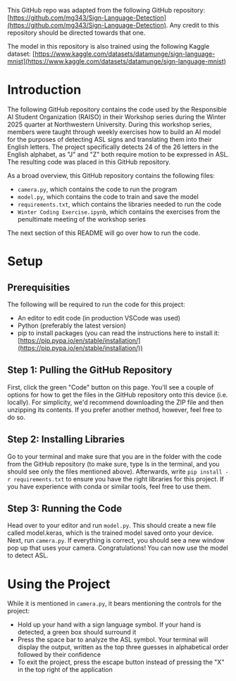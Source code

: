 This GitHub repo was adapted from the following GitHub repository: [https://github.com/mg343/Sign-Language-Detection](https://github.com/mg343/Sign-Language-Detection). Any credit to this repository should be directed towards that one.

The model in this repository is also trained using the following Kaggle dataset: [https://www.kaggle.com/datasets/datamunge/sign-language-mnist](https://www.kaggle.com/datasets/datamunge/sign-language-mnist)

# Introduction #

The following GitHub repository contains the code used by the Responsible AI Student Organization (RAISO) in their Workshop series during the Winter 2025 quarter at Northwestern University. During this workshop series, members were taught through weekly exercises how to build an AI model for the purposes of detecting ASL signs and translating them into their English letters. The project specifically detects 24 of the 26 letters in the English alphabet, as "J" and "Z" both require motion to be expressed in ASL. The resulting code was placed in this GitHub repository.

As a broad overview, this GitHub repository contains the following files:
- `camera.py`, which contains the code to run the program
- `model.py`, which contains the code to train and save the model
- `requirements.txt`, which contains the libraries needed to run the code
- `Winter Coding Exercise.ipynb`, which contains the exercises from the penultimate meeting of the workshop series

The next section of this README will go over how to run the code.

# Setup #

## Prerequisities ##

The following will be required to run the code for this project:
- An editor to edit code (in production VSCode was used)
- Python (preferably the latest version)
- pip to install packages (you can read the instructions here to install it: [https://pip.pypa.io/en/stable/installation/](https://pip.pypa.io/en/stable/installation/))

## Step 1: Pulling the GitHub Repository ##

First, click the green "Code" button on this page. You'll see a couple of options for how to get the files in the GitHub repository onto this device (i.e. locally). For simplicity, we'd recommend downloading the ZIP file and then unzipping its contents. If you prefer another method, however, feel free to do so.

## Step 2: Installing Libraries ##

Go to your terminal and make sure that you are in the folder with the code from the GitHub repository (to make sure, type ls in the terminal, and you should see only the files mentioned above). Afterwards, write `pip install -r requirements.txt` to ensure you have the right libraries for this project. If you have experience with conda or similar tools, feel free to use them.

## Step 3: Running the Code ##

Head over to your editor and run `model.py`. This should create a new file called model.keras, which is the trained model saved onto your device. Next, run `camera.py`. If everything is correct, you should see a new window pop up that uses your camera. Congratulations! You can now use the model to detect ASL.

# Using the Project #

While it is mentioned in `camera.py`, it bears mentioning the controls for the project:

- Hold up your hand with a sign language symbol. If your hand is detected, a green box should surround it
- Press the space bar to analyze the ASL symbol. Your terminal will display the output, written as the top three guesses in alphabetical order followed by their confidence
- To exit the project, press the escape button instead of pressing the "X" in the top right of the application
